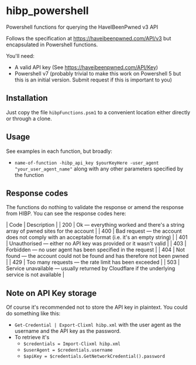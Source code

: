 # hibp_powershell
Powershell functions for querying the HaveIBeenPwned v3 API

Follows the specification at https://haveibeenpwned.com/API/v3 but encapsulated in Powershell functions.

You'll need:

- A valid API key (See https://haveibeenpwned.com/API/Key)
- Powershell v7 (probably trivial to make this work on Powershell 5 but this is an initial version. Submit request if this is important to you)

## Installation

Just copy the file `hibpFunctions.psm1` to a convenient location either directly or through a clone.

## Usage

See examples in each function, but broadly:

-   `name-of-function -hibp_api_key $yourKeyHere -user_agent "your_user_agent_name"` along with any other parameters specified by the function

## Response codes

The functions do nothing to validate the response or amend the response from HIBP. You can see the response codes here:

| Code |	Description |
| 200 |	Ok — everything worked and there's a string array of pwned sites for the account |
| 400 |	Bad request — the account does not comply with an acceptable format (i.e. it's an empty string) |
| 401 |	Unauthorised — either no API key was provided or it wasn't valid |
| 403 |	Forbidden — no user agent has been specified in the request |
| 404 |	Not found — the account could not be found and has therefore not been pwned |
| 429 |	Too many requests — the rate limit has been exceeded |
| 503 |	Service unavailable — usually returned by Cloudflare if the underlying service is not available  |

## Note on API Key storage

Of course it's recommended not to store the API key in plaintext. You could do something like this:
- `Get-Credential | Export-Clixml hibp.xml` with the user agent as the username and the API key as the password.
- To retrieve it's
  - `$credentials = Import-Clixml hibp.xml`
  - `$userAgent = $credentials.username`
  - `$apiKey = $credentials.GetNetworkCredential().password`
